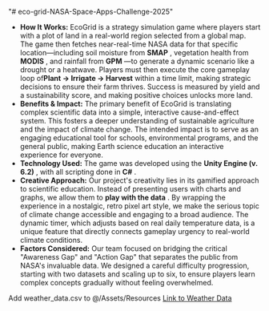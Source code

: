 "# eco-grid-NASA-Space-Apps-Challenge-2025"


* ****How It Works:**** EcoGrid is a strategy simulation game where players start with a plot of land in a real-world region selected from a global map. The game then fetches near-real-time NASA data for that specific location—including soil moisture from ****SMAP**** , vegetation health from  ****MODIS**** , and rainfall from  ****GPM**** —to generate a dynamic scenario like a drought or a heatwave. Players must then execute the core gameplay loop of****Plant -> Irrigate -> Harvest**** within a time limit, making strategic decisions to ensure their farm thrives. Success is measured by yield and a sustainability score, and making positive choices unlocks more land.
* ****Benefits & Impact:**** The primary benefit of EcoGrid is translating complex scientific data into a simple, interactive cause-and-effect system. This fosters a deeper understanding of sustainable agriculture and the impact of climate change. The intended impact is to serve as an engaging educational tool for schools, environmental programs, and the general public, making Earth science education an interactive experience for everyone.
* ****Technology Used:**** The game was developed using the  ****Unity Engine (v. 6.2)**** , with all scripting done in  ****C#**** .
* ****Creative Approach:**** Our project's creativity lies in its gamified approach to scientific education. Instead of presenting users with charts and graphs, we allow them to  **play with the data** . By wrapping the experience in a nostalgic, retro pixel art style, we make the serious topic of climate change accessible and engaging to a broad audience. The dynamic timer, which adjusts based on real daily temperature data, is a unique feature that directly connects gameplay urgency to real-world climate conditions.
* ****Factors Considered:**** Our team focused on bridging the critical "Awareness Gap" and "Action Gap" that separates the public from NASA's invaluable data. We designed a careful difficulty progression, starting with two datasets and scaling up to six, to ensure players learn complex concepts gradually without feeling overwhelmed.

Add weather_data.csv to @/Assets/Resources
[Link to Weather Data](https://www.kaggle.com/datasets/sheemazain/weather-data-2024/data)
